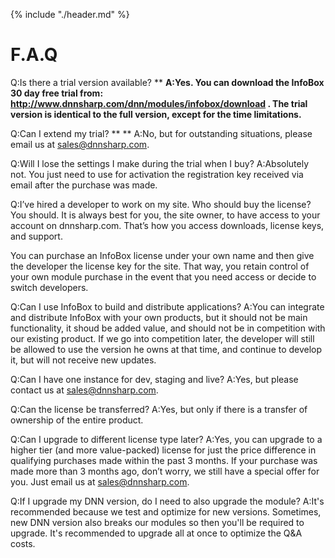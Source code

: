 {% include "./header.md" %}
# F.A.Q

Q:Is there a trial version available?
**
**A:Yes. You can download the InfoBox 30 day free trial from: http://www.dnnsharp.com/dnn/modules/infobox/download . The trial version is identical to the full version, except for the time limitations.**

Q:Can I extend my trial?
**
**
A:No, but for outstanding situations, please email us at sales@dnnsharp.com.

Q:Will I lose the settings I make during the trial when I buy?
A:Absolutely not. You just need to use for activation the registration key received via email after the purchase was made.

Q:I’ve hired a developer to work on my site. Who should buy the license?
You should. It is always best for you, the site owner, to have access to your account on dnnsharp.com. That’s how you access downloads, license keys, and support.

You can purchase an InfoBox license under your own name and then give the developer the license key for the site. That way, you retain control of your own module purchase in the event that you need access or decide to switch developers.

Q:Can I use InfoBox to build and distribute applications?
A:You can integrate and distribute InfoBox with your own products, but it should not be main functionality, it shoud be added value, and should not be in competition with our existing product. If we go into competition later, the developer will still be allowed to use the version he owns at that time, and continue to develop it, but will not receive new updates.

Q:Can I have one instance for dev, staging and live?
A:Yes, but please contact us at sales@dnnsharp.com.

Q:Can the license be transferred?
A:Yes, but only if there is a transfer of ownership of the entire product.

Q:Can I upgrade to different license type later?
A:Yes, you can upgrade to a higher tier (and more value-packed) license for just the price difference in qualifying purchases made within the past 3 months. If your purchase was made more than 3 months ago, don’t worry, we still have a special offer for you. Just email us at sales@dnnsharp.com.

Q:If I upgrade my DNN version, do I need to also upgrade the module?
A:It's recommended because we test and optimize for new versions. Sometimes, new DNN version also breaks our modules so then you'll be required to upgrade. It's recommended to upgrade all at once to optimize the Q&A costs.

